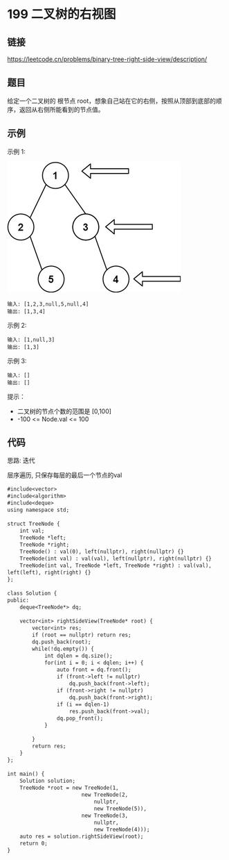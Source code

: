 # 199 二叉树的右视图
## 链接
https://leetcode.cn/problems/binary-tree-right-side-view/description/

## 题目 
给定一个二叉树的 根节点 root，想象自己站在它的右侧，按照从顶部到底部的顺序，返回从右侧所能看到的节点值。

## 示例
示例 1:

![](img/6example.jpg)
```
输入: [1,2,3,null,5,null,4]
输出: [1,3,4]
```
示例 2:
```
输入: [1,null,3]
输出: [1,3]
```
示例 3:
```
输入: []
输出: []
```

提示：

- 二叉树的节点个数的范围是 [0,100]
- -100 <= Node.val <= 100  

## 代码
思路: 迭代

层序遍历, 只保存每层的最后一个节点的val

```
#include<vector>
#include<algorithm>
#include<deque>
using namespace std;

struct TreeNode {
	int val;
	TreeNode *left;
	TreeNode *right;
	TreeNode() : val(0), left(nullptr), right(nullptr) {}
	TreeNode(int val) : val(val), left(nullptr), right(nullptr) {}
	TreeNode(int val, TreeNode *left, TreeNode *right) : val(val), left(left), right(right) {}
};
	
class Solution {
public:
	deque<TreeNode*> dq;
	
    vector<int> rightSideView(TreeNode* root) {
		vector<int> res;
		if (root == nullptr) return res;
		dq.push_back(root);
		while(!dq.empty()) {
			int dqlen = dq.size();
			for(int i = 0; i < dqlen; i++) {
				auto front = dq.front();
				if (front->left != nullptr)
					dq.push_back(front->left);
				if (front->right != nullptr)
					dq.push_back(front->right);
				if (i == dqlen-1)
					res.push_back(front->val);
				dq.pop_front();
			}
			
		}
		return res;
    }
};

int main() {
	Solution solution;
	TreeNode *root = new TreeNode(1, 
					    new TreeNode(2,
							nullptr,
							new TreeNode(5)), 
						new TreeNode(3, 
							nullptr, 
							new TreeNode(4)));
	auto res = solution.rightSideView(root);
	return 0;
}
```